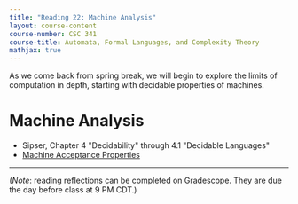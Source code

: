 ```yaml
---
title: "Reading 22: Machine Analysis"
layout: course-content
course-number: CSC 341
course-title: Automata, Formal Languages, and Complexity Theory
mathjax: true
---
```


As we come back from spring break, we will begin to explore the limits of computation in depth, starting with decidable properties of machines.

# Machine Analysis

+ Sipser, Chapter 4 "Decidability" through 4.1 "Decidable Languages"
+ [Machine Acceptance Properties](https://www.youtube.com/watch?v=MvAdcb0r7AU)

---

(*Note*: reading reflections can be completed on Gradescope.
They are due the day before class at 9 PM CDT.)
